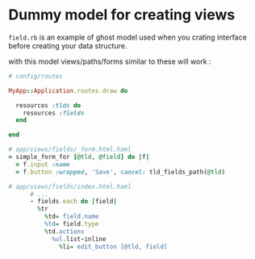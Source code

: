 # Dummy model for creating views

`field.rb` is an example of ghost model used when you crating interface before creating your data structure.


with this model views/paths/forms similar to these will work : 

```ruby
# config/routes

MyApp::Application.routes.draw do

  resources :tlds do
    resources :fields
  end

end
```


```ruby
# app/views/fields/_form.html.haml
= simple_form_for [@tld, @field] do |f|
  = f.input :name
  = f.button :wrapped, 'Save', cancel: tld_fields_path(@tld)
```

```ruby
# app/views/fields/index.html.haml
      # ...
      - fields.each do |field|
        %tr
          %td= field.name
          %td= field.type
          %td.actions
            %ul.list-inline
              %li= edit_button [@tld, field]
```
